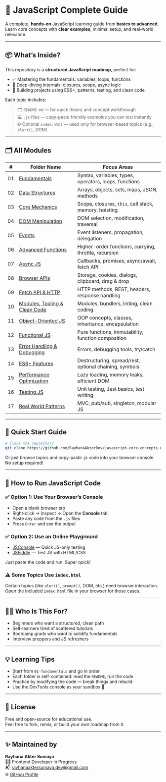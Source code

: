 # 🧠 JavaScript Complete Guide

A complete, **hands-on** JavaScript learning guide from **basics to advanced**.  
Learn core concepts with **clear examples**, minimal setup, and real-world relevance.

---

## 📦 What’s Inside?

This repository is a **structured JavaScript roadmap**, perfect for:

- ✅ Mastering the fundamentals: variables, loops, functions  
- 🧠 Deep-diving internals: closures, scope, async logic  
- 🚀 Building projects using ES6+, patterns, testing, and clean code

Each topic includes:

> 🗂️ `README.md` — for quick theory and concept walkthrough  
> 💻 `.js` files — copy-paste friendly examples you can test instantly  
> 🌐 Optional `index.html` — used only for browser-based topics (e.g., `alert()`, DOM)

---

## 🗂️ All Modules

| #   | Folder Name                                            | Focus Areas                                            |
|-----|--------------------------------------------------------|--------------------------------------------------------|
| 01  | [Fundamentals](./01-fundamentals/README.md)            | Syntax, variables, types, operators, loops, functions  |
| 02  | [Data Structures](./02-data-structures/README.md)      | Arrays, objects, sets, maps, JSON, methods             |
| 03  | [Core Mechanics](./03-core-mechanics/README.md)        | Scope, closures, `this`, call stack, memory, hoisting  |
| 04  | [DOM Manipulation](./04-dom-manipulation/README.md)    | DOM selection, modification, traversal                 |
| 05  | [Events](./05-events/README.md)                         | Event listeners, propagation, delegation               |
| 06  | [Advanced Functions](./06-advanced-functions/README.md)| Higher-order functions, currying, throttle, recursion  |
| 07  | [Async JS](./07-async-js/README.md)                     | Callbacks, promises, async/await, fetch API            |
| 08  | [Browser APIs](./08-browser-apis/README.md)             | Storage, cookies, dialogs, clipboard, drag & drop      |
| 09  | [Fetch API & HTTP](./09-fetch-api-http/README.md)      | HTTP methods, REST, headers, response handling         |
| 10  | [Modules, Tooling & Clean Code](./10-modules-tooling-clean-code/README.md) | Modules, bundlers, linting, clean coding       |
| 11  | [Object-Oriented JS](./11-object-oriented-js/README.md)| OOP concepts, classes, inheritance, encapsulation      |
| 12  | [Functional JS](./12-functional-js/README.md)           | Pure functions, immutability, function composition     |
| 13  | [Error Handling & Debugging](./13-error-handling-debugging/README.md) | Errors, debugging tools, try/catch       |
| 14  | [ES6+ Features](./14-es6-plus-features/README.md)       | Destructuring, spread/rest, optional chaining, symbols |
| 15  | [Performance Optimization](./15-performance-optimization/README.md) | Lazy loading, memory leaks, efficient DOM |
| 16  | [Testing JS](./16-testing-js/README.md)                 | Unit testing, Jest basics, test writing                |
| 17  | [Real World Patterns](./17-real-world-patterns/README.md) | MVC, pub/sub, singleton, modular JS                |

---

## 🚀 Quick Start Guide

```bash
# Clone the repository
git clone https://github.com/RayhanaAkterDev/javascript-core-concepts.git
```

Or just browse topics and copy-paste .js code into your browser console. No setup required!

---

## 🧪 How to Run JavaScript Code

### ✅ Option 1: Use Your Browser’s Console

- Open a blank browser tab  
- Right-click → Inspect → Open the **Console** tab  
- Paste any code from the `.js` files  
- Press `Enter` and see the output  

### ✅ Option 2: Use an Online Playground

- [JSConsole](https://jsconsole.com) — Quick JS-only testing  
- [JSFiddle](https://jsfiddle.net) — Test JS with HTML/CSS  

Just paste the code and run. Super quick!

### ⚠️ Some Topics Use `index.html`

Certain topics (like `alert()`, `prompt()`, DOM, etc.) need browser interaction.  
Open the included `index.html` file in your browser for those cases.

---

## 👩‍💻 Who Is This For?

- Beginners who want a structured, clean path  
- Self-learners tired of scattered tutorials  
- Bootcamp grads who want to solidify fundamentals  
- Interview preppers and JS refreshers  

---

## 💡 Learning Tips

- Start from `01-fundamentals` and go in order  
- Each folder is self-contained: read the `README`, run the code  
- Practice by modifying the code — break things and rebuild  
- Use the DevTools console as your sandbox 🧪  

---

## 📜 License

Free and open-source for educational use.  
Feel free to fork, remix, or build your own roadmap from it.

---

## ✨ Maintained by

**Rayhana Akter Sumaya**  
👩‍💻 Frontend Developer in Progress  
📬 [rayhanaaktersumaya.dev@gmail.com](mailto:rayhanaaktersumaya.dev@gmail.com)  
🌐 [GitHub Profile](https://github.com/RayhanaAkterDev)
